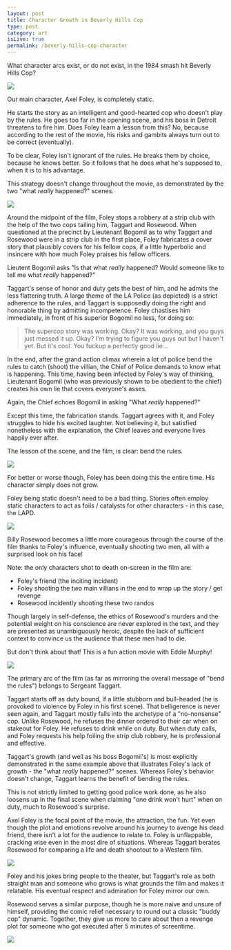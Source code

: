 ```yaml
---
layout: post
title: Character Growth in Beverly Hills Cop
type: post
category: art
isLive: true
permalink: /beverly-hills-cop-character
---
```


What character arcs exist, or do not exist, in the 1984 smash hit Beverly Hills Cop?

![](images/beverly-hills-cop-character/hero.jpg)

Our main character, Axel Foley, is completely static.

He starts the story as an intelligent and good-hearted cop who doesn't play by the rules. He goes too far in the opening scene, and his boss in Detroit threatens to fire him. Does Foley learn a lesson from this? No, because according to the rest of the movie, his risks and gambits always turn out to be correct (eventually).

To be clear, Foley isn't ignorant of the rules. He breaks them by choice, because he knows better. So it follows that he does what he's supposed to, when it is to his advantage.

This strategy doesn't change throughout the movie, as demonstrated by the two "what *really* happened?" scenes.

![](images/beverly-hills-cop-character/supercop.jpg)

Around the midpoint of the film, Foley stops a robbery at a strip club with the help of the two cops tailing him, Taggart and Rosewood. When questioned at the precinct by Lieutenant Bogomil as to why Taggart and Rosewood were in a strip club in the first place, Foley fabricates a cover story that plausibly covers for his fellow cops, if a little hyperbolic and insincere with how much Foley praises his fellow officers.

Lieutent Bogomil asks "Is that what *really* happened? Would someone like to tell me what *really* happened?"

Taggart's sense of honor and duty gets the best of him, and he admits the less flattering truth. A large theme of the LA Police (as depicted) is a strict adherence to the rules, and Taggart is supposedly doing the right and honorable thing by admitting incompetence. Foley chastises him immediately, in front of his superior Bogomil no less, for doing so:

>The supercop story was working. Okay? It was working, and you guys just messed it up. Okay? I'm trying to figure you guys out but I haven't yet. But it's cool. You fuckup a perfectly good lie...

In the end, after the grand action climax wherein a lot of police bend the rules to catch (shoot) the villian, the Chief of Police demands to know what is happening. This time, having been infected by Foley's way of thinking, Lieutenant Bogomil (who was previously shown to be obedient to the chief) creates his own lie that covers everyone's asses.

Again, the Chief echoes Bogomil in asking "What *really* happened?"

Except this time, the fabrication stands. Taggart agrees with it, and Foley struggles to hide his excited laughter. Not believing it, but satisfied nonetheless with the explanation, the Chief leaves and everyone lives happily ever after.

The lesson of the scene, and the film, is clear: bend the rules.

![](images/beverly-hills-cop-character/foley.jpg)

For better or worse though, Foley has been doing this the entire time. His character simply does not grow.

Foley being static doesn't need to be a bad thing. Stories often employ static characters to act as foils / catalysts for other characters - in this case, the LAPD.

![](images/beverly-hills-cop-character/rosewood.jpg)

Billy Rosewood becomes a little more courageous through the course of the film thanks to Foley's influence, eventually shooting two men, all with a surprised look on his face!

Note: the only characters shot to death on-screen in the film are:

- Foley's friend (the inciting incident)
- Foley shooting the two main villians in the end to wrap up the story / get revenge
- Rosewood incidently shooting these two randos

Though largely in self-defense, the ethics of Rosewood's murders and the potential weight on his conscience are never explored in the text, and they are presented as unambiguously heroic, despite the lack of sufficient context to convince us the audience that these men had to die.

But don't think about that! This is a fun action movie with Eddie Murphy!

![](images/beverly-hills-cop-character/taggart.jpg)

The primary arc of the film (as far as mirroring the overall message of "bend the rules") belongs to Sergeant Taggart.

Taggart starts off as duty bound, if a little stubborn and bull-headed (he is provoked to violence by Foley in his first scene). That belligerence is never seen again, and Taggart mostly falls into the archetype of a "no-nonsense" cop. Unlike Rosewood, he refuses the dinner ordered to their car when on stakeout for Foley. He refuses to drink while on duty. But when duty calls, and Foley requests his help foiling the strip club robbery, he is professional and effective.

Taggart's growth (and well as his boss Bogomil's) is most explicitly demonstrated in the same example above that illustrates Foley's lack of growth - the "what *really* happened?" scenes. Whereas Foley's behavior doesn't change, Taggart learns the benefit of bending the rules.

This is not strictly limited to getting good police work done, as he also loosens up in the final scene when claiming "one drink won't hurt" when on duty, much to Rosewood's surprise.

Axel Foley is the focal point of the movie, the attraction, the fun. Yet even though the plot and emotions revolve around his journey to avenge his dead friend, there isn't a lot for the audience to relate to. Foley is unflappable, cracking wise even in the most dire of situations. Whereas Taggart berates Rosewood for comparing a life and death shootout to a Western film.

![](images/beverly-hills-cop-character/shootout.jpg)

Foley and his jokes bring people to the theater, but Taggart's role as both straight man and someone who grows is what grounds the film and makes it relatable. His eventual respect and admiration for Foley mirror our own.

Rosewood serves a similar purpose, though he is more naive and unsure of himself, providing the comic relief necessary to round out a classic "buddy cop" dynamic. Together, they give us more to care about then a revenge plot for someone who got executed after 5 minutes of screentime.

![](images/beverly-hills-cop-character/cops.jpg)
